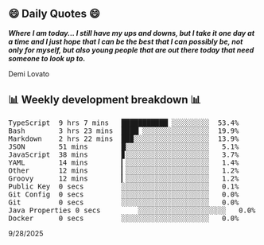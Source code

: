 ## 😄 Daily Quotes 😄

_**Where I am today... I still have my ups and downs, but I take it one day at a time and I just hope that I can be the best that I can possibly be, not only for myself, but also young people that are out there today that need someone to look up to.**_

Demi Lovato



## 📊 Weekly development breakdown 📊

<pre>TypeScript  9 hrs 7 mins   ███████████▏░░░░░░░░░  53.4%
Bash        3 hrs 23 mins  ████▏░░░░░░░░░░░░░░░░  19.9%
Markdown    2 hrs 22 mins  ██▉░░░░░░░░░░░░░░░░░░  13.9%
JSON        51 mins        █░░░░░░░░░░░░░░░░░░░░   5.1%
JavaScript  38 mins        ▊░░░░░░░░░░░░░░░░░░░░   3.7%
YAML        14 mins        ▎░░░░░░░░░░░░░░░░░░░░   1.4%
Other       12 mins        ▎░░░░░░░░░░░░░░░░░░░░   1.2%
Groovy      12 mins        ▎░░░░░░░░░░░░░░░░░░░░   1.2%
Public Key  0 secs         ░░░░░░░░░░░░░░░░░░░░░   0.1%
Git Config  0 secs         ░░░░░░░░░░░░░░░░░░░░░   0.0%
Git         0 secs         ░░░░░░░░░░░░░░░░░░░░░   0.0%
Java Properties 0 secs         ░░░░░░░░░░░░░░░░░░░░░   0.0%
Docker      0 secs         ░░░░░░░░░░░░░░░░░░░░░   0.0%</pre>

9/28/2025